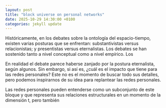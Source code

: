 ```yaml
---
layout: post
title: "block universe on personal networks"
date: 2025-10-29 14:30:00 +0100
categories: jekyll update
---
```



Históricamente, en los debates sobre la ontología del espacio-tiempo, existen varias posturas que se enfrentan: substantivistas versus relacionistas; y presentistas versus eternalistas. Los debates se han sostenido tanto a nivel conceptual como a nivel empírico. Los

En realidad el debate parece haberse zanjado por la postura eternalista, según algunos. Sin embargo, si así es, ¿cuál es el impacto que tiene para las redes personales? Este no es el momento de buscar todo sus detalles, pero podemos inspirarnos de su idea para replantear las redes personales. 

Las redes personales pueden entenderse como un subconjunto de este bloque y que representa sus relaciones estructurales en un momento de la dimensión t, pero también 
